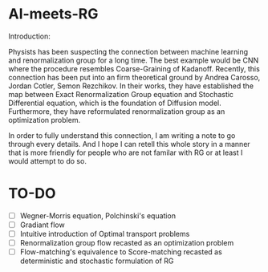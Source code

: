 # AI-meets-RG
Introduction:

Physists has been suspecting the connection between machine learning and renormalization group for a long time. The best example would be CNN where the procedure resembles Coarse-Graining of Kadanoff. Recently, this connection has been put into an firm theoretical ground by Andrea Carosso, Jordan Cotler, Semon Rezchikov. In their works, they have established the map between Exact Renormalization Group equation and Stochastic Differential equation, which is the foundation of Diffusion model. Furthermore, they have reformulated renormalization group as an optimization problem. 

In order to fully understand this connection, I am writing a note to go through every details. And I hope I can retell this whole story in a manner that is more friendly for people who are not familar with RG or at least I would attempt to do so. 

# TO-DO
- [ ] Wegner-Morris equation, Polchinski's equation
- [ ] Gradiant flow
- [ ] Intuitive introduction of Optimal transport problems
- [ ] Renormalization group flow recasted as an optimization problem
- [ ] Flow-matching's equivalence to Score-matching recasted as deterministic and stochastic formulation of RG
